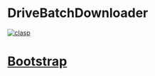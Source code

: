 # DriveBatchDownloader
 
[![clasp](https://img.shields.io/badge/built%20with-clasp-4285f4.svg)](https://github.com/google/clasp)
# [Bootstrap](http://getbootstrap.com)
